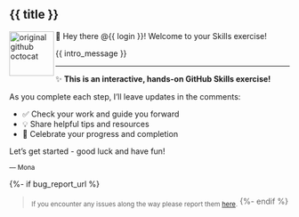 ## {{ title }}

<img alt="original github octocat" src="https://octodex.github.com/images/original.png" align="left" height="80px" />

👋 Hey there @{{ login }}! Welcome to your Skills exercise!

{{ intro_message }}

---

✨ **This is an interactive, hands-on GitHub Skills exercise!**

As you complete each step, I’ll leave updates in the comments:

- ✅ Check your work and guide you forward
- 💡 Share helpful tips and resources
- 🚀 Celebrate your progress and completion

Let’s get started - good luck and have fun!

<sub>— Mona</sub>

{%- if bug_report_url %}
> <sub> If you encounter any issues along the way please report them [here](bug_report_url).</sub>
{%- endif %}
